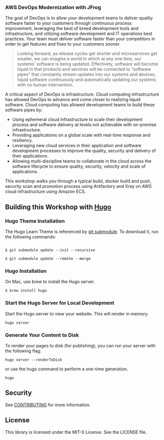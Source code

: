 ### AWS DevOps Modernization with JFrog

The goal of DevOps is to allow your development teams to deliver quality software faster to your customers through continuous process improvement, leveraging the best of breed development tools and infrastructure, and utilizing software development and IT operations best practices. Your team must deliver software faster than your competitors in order to get features and fixes to your customers sooner.

> Looking forward, as release cycles get shorter and microservices get smaller, we can imagine a world in which at any one time, our systems’ software is being updated. Effectively, software will become liquid in that products and services will be connected to “software pipes” that constantly stream updates into our systems and devices; liquid software continuously and automatically updating our systems with no human intervention.

A critical aspect of DevOps is infrastructure. Cloud computing infrastructure has allowed DevOps to advance and come closer to realizing liquid software. Cloud computing has allowed development teams to build these software pipes by:

- Using ephemeral cloud infrastructure to scale their development process and software delivery at levels not achievable with on-premise infrastructure.
- Providing applications on a global scale with real-time response and resiliency.
- Leveraging new cloud services in their application and software development processes to improve the quality, security and delivery of their applications.
- Allowing multi-discipline teams to collaborate in the cloud across the software lifecycle to ensure quality, security, velocity and scale of applications.

This workshop walks you through a typical build, docker build and push, security scan and promotion process using Artifactory and Xray on AWS cloud infrastructure using Amazon ECS.
## Building this Workshop with [Hugo](https://gohugo.io/)

### Hugo Theme Installation
The Hugo Learn Theme is referenced by [git submodule](.gitmodules). To download it, run the following commands:

```

$ git submodule update --init --recursive

$ git submodule update --remote --merge

```

### Hugo Installation

On Mac, use brew to install the Hugo server.

```
$ brew install hugo
```

### Start the Hugo Server for Local Development
Start the Hugo server to view your website. This will render in memory.

```
hugo server
```

### Generate Your Content to Disk
To render your pages to disk (for publishing), you can run your server with the following flag:

```
hugo server --renderToDisk
```

or use the hugo command to perform a one-time generation.

```
hugo
```

## Security

See [CONTRIBUTING](CONTRIBUTING.md#security-issue-notifications) for more information.

## License

This library is licensed under the MIT-0 License. See the LICENSE file.

